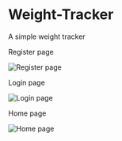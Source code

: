 # Weight-Tracker
A simple weight tracker

Register page

![Register page](https://github.com/lskywalker/Weight-Tracker/blob/master/static/images/1.png)


Login page

![Login page](https://github.com/lskywalker/Weight-Tracker/blob/master/static/images/2.png)


Home page

![Home page](https://github.com/lskywalker/Weight-Tracker/blob/master/static/images/3.png)
